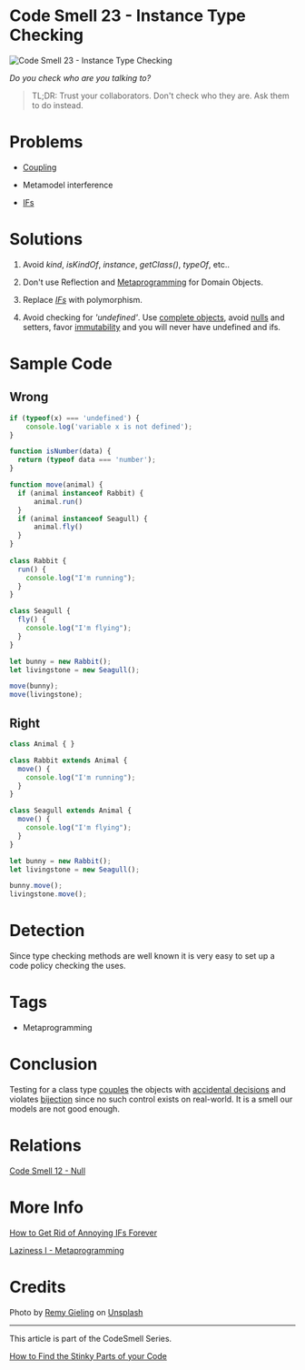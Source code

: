 # Code Smell 23 - Instance Type Checking

![Code Smell 23 - Instance Type Checking](Code%20Smell%2023%20-%20Instance%20Type%20Checking.jpg)

*Do you check who are you talking to?*

> TL;DR: Trust your collaborators. Don't check who they are. Ask them to do instead.

# Problems

- [Coupling](https://github.com/mcsee/Software-Design-Articles/tree/main/Articles/Theory/Coupling%20-%20The%20one%20and%20only%20software%20design%20problem/readme.md)

- Metamodel interference

- [IFs](https://github.com/mcsee/Software-Design-Articles/tree/main/Articles/Theory/How%20to%20Get%20Rid%20of%20Annoying%20IFs%20Forever/readme.md)

# Solutions

1. Avoid *kind*, *isKindOf*, *instance*, *getClass()*, *typeOf*, etc..

2. Don't use Reflection and [Metaprogramming](https://github.com/mcsee/Software-Design-Articles/tree/main/Articles/Theory/Laziness%20I%20-%20Metaprogramming/readme.md) for Domain Objects.

3. Replace [*IFs*](https://github.com/mcsee/Software-Design-Articles/tree/main/Articles/Theory/How%20to%20Get%20Rid%20of%20Annoying%20IFs%20Forever/readme.md) with polymorphism. 

4. Avoid checking for *'undefined'*. Use [complete objects](https://github.com/mcsee/Software-Design-Articles/tree/main/Articles/Theory/Nude%20Models - Part%20I Setters/readme.md), avoid [nulls](https://github.com/mcsee/Software-Design-Articles/tree/main/Articles/Code%20Smells/Code%20Smell%2012%20-%20Null/readme.md) and setters, favor [immutability](https://github.com/mcsee/Software-Design-Articles/tree/main/Articles/Theory/The%20Evil%20Power%20of%20Mutants/readme.md) and you will never have undefined and ifs.

# Sample Code

## Wrong

[Gist Url]: # (https://gist.github.com/mcsee/a2307973172b62bb9dc7b11ef7450220)

```javascript
if (typeof(x) === 'undefined') {
    console.log('variable x is not defined');   
}

function isNumber(data) {
  return (typeof data === 'number');
}

function move(animal) {
  if (animal instanceof Rabbit) {
      animal.run()
  }
  if (animal instanceof Seagull) {
      animal.fly()
  } 
}
 
class Rabbit {
  run() {
    console.log("I'm running");
  }  
}

class Seagull {
  fly() {
    console.log("I'm flying");
  }  
}

let bunny = new Rabbit();
let livingstone = new Seagull();

move(bunny);
move(livingstone);
```

## Right

[Gist Url]: # (https://gist.github.com/mcsee/5c0218fcf1362228f406e463f79171a9)

```javascript
class Animal { } 

class Rabbit extends Animal {
  move() {
    console.log("I'm running");
  }  
}

class Seagull extends Animal {
  move() {
    console.log("I'm flying");
  }  
}

let bunny = new Rabbit();
let livingstone = new Seagull();

bunny.move();
livingstone.move();
```

# Detection

Since type checking methods are well known it is very easy to set up a code policy checking the uses.

# Tags

- Metaprogramming

# Conclusion

Testing for a class type [couples](https://github.com/mcsee/Software-Design-Articles/tree/main/Articles/Theory/Coupling%20-%20The%20one%20and%20only%20software%20design%20problem/readme.md) the objects with [accidental decisions](https://github.com/mcsee/Software-Design-Articles/tree/main/Articles/Theory/No%20Silver%20Bullet/readme.md) and violates [bijection](https://github.com/mcsee/Software-Design-Articles/tree/main/Articles/Theory/The%20One%20and%20Only%20Software%20Design%20Principle/readme.md) since no such control exists on real-world. It is a smell our models are not good enough.

# Relations

[Code Smell 12 - Null](https://github.com/mcsee/Software-Design-Articles/tree/main/Articles/Code%20Smells/Code%20Smell%2012%20-%20Null/readme.md)

# More Info

[How to Get Rid of Annoying IFs Forever](https://github.com/mcsee/Software-Design-Articles/tree/main/Articles/Theory/How%20to%20Get%20Rid%20of%20Annoying%20IFs%20Forever/readme.md)

[Laziness I - Metaprogramming](https://github.com/mcsee/Software-Design-Articles/tree/main/Articles/Theory/Laziness%20I%20-%20Metaprogramming/readme.md)

# Credits

Photo by [Remy Gieling](https://unsplash.com/@gieling) on [Unsplash](https://unsplash.com/s/photos/assembly-line)

* * *

This article is part of the CodeSmell Series.

[How to Find the Stinky Parts of your Code](https://github.com/mcsee/Software-Design-Articles/tree/main/Articles/Code%20Smells/How%20to%20Find%20the%20Stinky%20parts%20of%20your%20Code/readme.md)